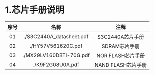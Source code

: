 # 1.芯片手册说明

| 序号 | 名称 | 注释 |
| :---: | :---: | :---: |
| 01 | ./S3C2440A_datasheet.pdf | S3C2440A芯片手册 | 
| 02 | ./HY57V561620C.pdf | SDRAM芯片手册 | 
| 03 | ./MX29LV160DBTI-70G.pdf | NOR FLASH芯片手册 | 
| 04 | ./K9F2G08U0A.pdf | NAND FLASH芯片手册 | 

